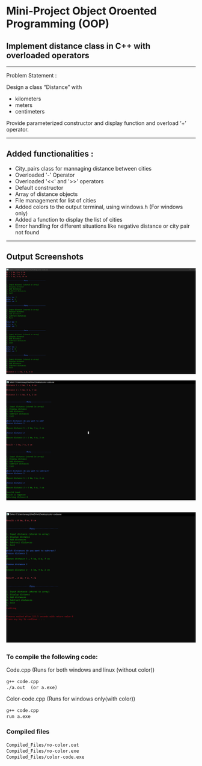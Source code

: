 <!-- Documentation to compile the following codes -->

# Mini-Project Object Oroented Programming (OOP)

## Implement distance class in C++ with overloaded operators


----------------------------------------------------------------

Problem Statement :


Design a class “Distance” with
- kilometers
- meters
- centimeters

Provide parameterized constructor and display function and overload ‘+’ operator.

----------------------------------------------------------------

Added functionalities :
----------------------------------------------------------------
- City_pairs class for mannaging distance between cities
- Overloaded '-' Operator
- Overloaded '<<' and '>>' operators 
- Default constructor
- Array of distance objects
- File management for list of cities
- Added colors to the output terminal, using windows.h (For windows only)
- Added a function to display the list of cities
- Error handling for different situations like negative distance or city pair not found
----------------------------------------------------------------

## Output Screenshots

![ss1](screenshots/ss1.png)


![ss2](screenshots/ss2.png)


![ss3](screenshots/ss3.png)
----------------------------------------------------------------

### To compile the following code:


Code.cpp (Runs for both windows and linux (without color))
```
g++ code.cpp
./a.out  (or a.exe)
```
Color-code.cpp (Runs for windows only(with color))

```
g++ code.cpp
run a.exe
```

### Compiled files

```
Compiled_Files/no-color.out
Compiled_Files/no-color.exe
Compiled_Files/color-code.exe
```

